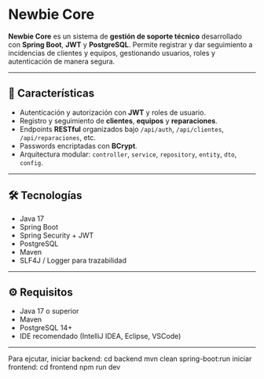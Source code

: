 # Newbie Core

**Newbie Core** es un sistema de **gestión de soporte técnico** desarrollado con **Spring Boot**, **JWT** y **PostgreSQL**. Permite registrar y dar seguimiento a incidencias de clientes y equipos, gestionando usuarios, roles y autenticación de manera segura.

---

## 🚀 Características

- Autenticación y autorización con **JWT** y roles de usuario.  
- Registro y seguimiento de **clientes**, **equipos** y **reparaciones**.  
- Endpoints **RESTful** organizados bajo `/api/auth`, `/api/clientes`, `/api/reparaciones`, etc.  
- Passwords encriptadas con **BCrypt**.  
- Arquitectura modular: `controller`, `service`, `repository`, `entity`, `dto`, `config`.  

---

## 🛠 Tecnologías

- Java 17  
- Spring Boot  
- Spring Security + JWT  
- PostgreSQL  
- Maven  
- SLF4J / Logger para trazabilidad  

---

## ⚙️ Requisitos

- Java 17 o superior  
- Maven  
- PostgreSQL 14+  
- IDE recomendado (IntelliJ IDEA, Eclipse, VSCode)  

---
Para ejcutar, iniciar backend:
cd backend
mvn clean spring-boot:run
iniciar frontend:
cd frontend
npm run dev
